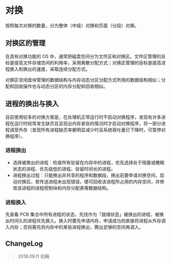 # 对换

按照每次对换的数量，分为整体（中级）对换和页面（分段）对换。

## 对换区的管理

在具有对换功能的 OS 中，通常把磁盘空间分为文件区和对换区。文件区管理的目标是提高文件存储空间的利用率，采用离散分配方式；对换区管理的目标是提高进程换入和换出的速度，采取连续分配方式。

对换区空闲盘块管理的数据结构与内存动态分区分配方式所用的数据结构相似；分配和回收操作也与动态分区的内存分配和回收相似。

## 进程的换出与换入

目前使用较多的对换方案是，在处理机正常运行时不启动对换程序，发现有许多进程在运行时经常发生缺页且显现出内存紧张的情况时才启动对换程序，将一部分进程调至外存（发现所有进程缺页率都明显减少时且系统吞吐量已下降时，可暂停对换程序）。

### 进程换出

- 选择被换出的进程：检查所有驻留在内存中的进程，优先选择处于阻塞或睡眠状态的进程、优先级低的进程、驻留时间长的进程。
- 进程换出过程：只能换出非共享的程序和数据段，换出前要申请对换空间，启动对换后，若传送进程未出现错误，便可回收该进程所占用的内存空间，并修改该进程的进程控制块和内存分配表等数据结构。

### 进程换入

先查看 PCB 集合中所有进程的状态，先找作为「就绪状态」被换出的进程，被换出时间久的进程优先换入。换入时要先申请内存，申请成功则直接将进程从外存调入内存；否则需先将内存中的某些进程换出，腾出足够的空间再调入。

## ChangeLog

> 2018.09.11 初稿

